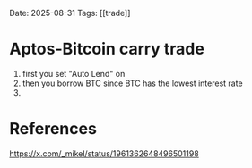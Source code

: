 Date: 2025-08-31
Tags: [[trade]]

# Aptos-Bitcoin carry trade

1. first you set "Auto Lend" on
2. then you borrow BTC since BTC has the lowest interest rate
3. 

# References
https://x.com/_mikel/status/1961362648496501198